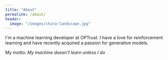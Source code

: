```yaml
---
title: "About"
permalink: /about/
header:
  image: "/images/china-landscape.jpg"
---
```


I'm a machine learning developer at OPTrust. I have a love for reinforcement learning and have recently acquired a passion for generative models.

My motto: *My machine doesn't learn unless I do*
